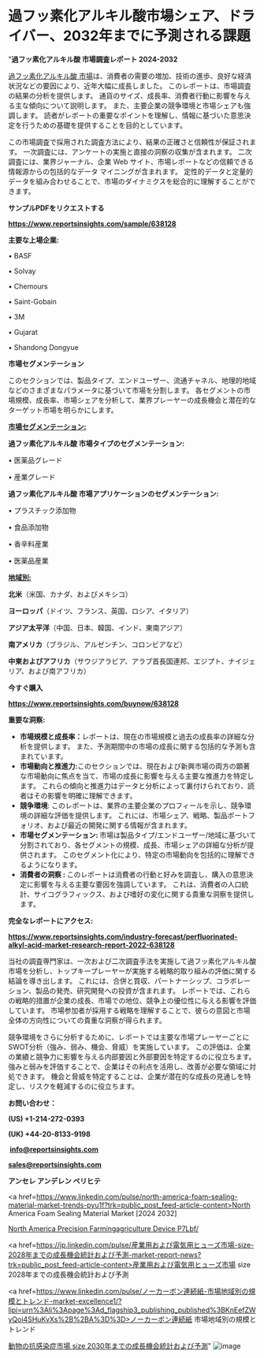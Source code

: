 # 過フッ素化アルキル酸市場シェア、ドライバー、2032年までに予測される課題

"<strong>過フッ素化アルキル酸 市場調査レポート 2024-2032</strong>

<a href=https://www.reportsinsights.com/sample/638128>過フッ素化アルキル酸 市場</a>は、消費者の需要の増加、技術の進歩、良好な経済状況などの要因により、近年大幅に成長しました。 このレポートは、市場調査の結果の分析を提供します。 通貨のサイズ、成長率、消費者行動に影響を与える主な傾向について説明します。 また、主要企業の競争環境と市場シェアも強調します。 読者がレポートの重要なポイントを理解し、情報に基づいた意思決定を行うための基礎を提供することを目的としています。

この市場調査で採用された調査方法により、結果の正確さと信頼性が保証されます。 一次調査には、アンケートの実施と直接の洞察の収集が含まれます。 二次調査には、業界ジャーナル、企業 Web サイト、市場レポートなどの信頼できる情報源からの包括的なデータ マイニングが含まれます。 定性的データと定量的データを組み合わせることで、市場のダイナミクスを総合的に理解することができます。

<strong><b>サンプルPDFをリクエストする</b></strong>

<a href=https://www.reportsinsights.com/sample/638128><strong><u>https://www.reportsinsights.com/sample/638128</u></strong></a>

<strong>主要な上場企業:</strong>

• BASF

• Solvay

• Chemours

• Saint-Gobain

• 3M

• Gujarat

• Shandong Dongyue

<strong>市場セグメンテーション</strong>

このセクションでは、製品タイプ、エンドユーザー、流通チャネル、地理的地域などのさまざまなパラメータに基づいて市場を分割します。 各セグメントの市場規模、成長率、市場シェアを分析して、業界プレーヤーの成長機会と潜在的なターゲット市場を明らかにします。

<strong><u>市場セグメンテーション</u></strong><strong><u>:</u></strong>

<strong>過フッ素化アルキル酸 市場タイプのセグメンテーション:</strong>

• 医薬品グレード

• 産業グレード

<strong>過フッ素化アルキル酸 市場アプリケーションのセグメンテーション:</strong>

• プラスチック添加物

• 食品添加物

• 香辛料産業

• 医薬品産業

<strong><u>地域別</u></strong><strong><u>:</u></strong>

<strong>北米</strong>（米国、カナダ、およびメキシコ）

<strong>ヨーロッパ</strong>（ドイツ、フランス、英国、ロシア、イタリア）

<strong>アジア太平洋</strong>（中国、日本、韓国、インド、東南アジア）

<strong>南アメリカ</strong>（ブラジル、アルゼンチン、コロンビアなど）

<strong>中東およびアフリカ</strong>（サウジアラビア、アラブ首長国連邦、エジプト、ナイジェリア、および南アフリカ）

<strong>今すぐ購入</strong>

<a href=https://www.reportsinsights.com/buynow/638128><strong><u>https://www.reportsinsights.com/buynow/638128</u></strong></a>

<strong>重要な洞察:</strong>
<ul>
  <li><strong>市場規模と成長率：</strong>レポートは、現在の市場規模と過去の成長率の詳細な分析を提供します。 また、予測期間中の市場の成長に関する包括的な予測も含まれています。</li>
  <li><strong>市場動向と推進力:</strong>このセクションでは、現在および新興市場の両方の顕著な市場動向に焦点を当て、市場の成長に影響を与える主要な推進力を特定します。 これらの傾向と推進力はデータと分析によって裏付けられており、読者はその影響を明確に理解できます。</li>
  <li><strong>競争環境</strong>: このレポートは、業界の主要企業のプロフィールを示し、競争環境の詳細な評価を提供します。 これには、市場シェア、戦略、製品ポートフォリオ、および最近の開発に関する情報が含まれます。</li>
  <li><strong>市場セグメンテーション: </strong>市場は製品タイプ/エンドユーザー/地域に基づいて分割されており、各セグメントの規模、成長、市場シェアの詳細な分析が提供されます。 このセグメント化により、特定の市場動向を包括的に理解できるようになります。</li>
  <li><strong>消費者の洞察 : </strong>このレポートは消費者の行動と好みを調査し、購入の意思決定に影響を与える主要な要因を強調しています。 これは、消費者の人口統計、サイコグラフィックス、および嗜好の変化に関する貴重な洞察を提供します。</li>
</ul>
<strong>完全なレポートにアクセス:</strong>

<a href=https://www.reportsinsights.com/industry-forecast/perfluorinated-alkyl-acid-market-research-report-2022-638128><strong><u><b>https://www.reportsinsights.com/industry-forecast/perfluorinated-alkyl-acid-market-research-report-2022-638128</b></u></strong></a>

当社の調査専門家は、一次および二次調査手法を実施して過フッ素化アルキル酸市場を分析し、トップキープレーヤーが実施する戦略的取り組みの評価に関する結論を導き出します。 これには、合併と買収、パートナーシップ、コラボレーション、製品の発売、研究開発への投資が含まれます。 レポートでは、これらの戦略的措置が企業の成長、市場での地位、競争上の優位性に与える影響を評価しています。 市場参加者が採用する戦略を理解することで、彼らの意図と市場全体の方向性についての貴重な洞察が得られます。

競争環境をさらに分析するために、レポートでは主要な市場プレーヤーごとにSWOT分析（強み、弱み、機会、脅威）を実施しています。 この評価は、企業の業績と競争力に影響を与える内部要因と外部要因を特定するのに役立ちます。 強みと弱みを評価することで、企業はその利点を活用し、改善が必要な領域に対処できます。 機会と脅威を特定することは、企業が潜在的な成長の見通しを特定し、リスクを軽減するのに役立ちます。

<strong>お問い合わせ：</strong>

<strong>(US) +1-214-272-0393</strong>

<strong>(UK) +44-20-8133-9198</strong>

<strong> </strong><a href=info@reportsinsights.com><strong><u>info@reportsinsights.com</u></strong></a>

<a href=sales@reportsinsights.com><strong><u>sales@reportsinsights.com</u></strong></a>

<strong>アンセレ アンデレン ベリヒテ</strong>

<a href=https://www.linkedin.com/pulse/north-america-foam-sealing-material-market-trends-pyu1f?trk=public_post_feed-article-content>North America Foam Sealing Material Market [2024 2032]</a>

<a href=https://www.linkedin.com/pulse/north-america-precision-farmingagriculture-device-p7lbf/>North America Precision Farmingagriculture Device P7Lbf/</a>

<a href=https://jp.linkedin.com/pulse/産業用および電気用ヒューズ市場-size-2028年までの成長機会統計および予測-market-report-news?trk=public_post_feed-article-content>産業用および電気用ヒューズ市場 size 2028年までの成長機会統計および予測</a>

<a href=https://www.linkedin.com/pulse/ノーカーボン連続紙-市場地域別の規模とトレンド-market-excellence1/?lipi=urn%3Ali%3Apage%3Ad_flagship3_publishing_published%3BKnEefZWyQoi4SHuKvXs%2B%2BA%3D%3D>ノーカーボン連続紙 市場地域別の規模とトレンド</a>

<a href=https://www.linkedin.com/pulse/動物の抗感染症市場-size-2030年までの成長機会統計および予測-community-market-research-gsdgf/>動物の抗感染症市場 size 2030年までの成長機会統計および予測</a>"
![image](https://github.com/gayatrid12/RIgrowth/assets/158473851/71deb8ec-5305-4ea3-b426-f09b363d7e78)
